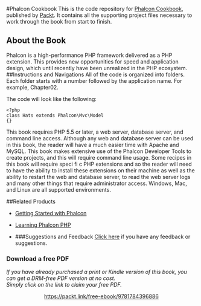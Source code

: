 


#Phalcon Cookbook
This is the code repository for [Phalcon Cookbook](https://www.packtpub.com/web-development/phalcon-cookbook?utm_source=github&utm_medium=repository&utm_campaign=9781784396886), published by [Packt](www.packtpub.com). It contains all the supporting project files necessary to work through the book from start to finish.
## About the Book
Phalcon is a high-performance PHP framework delivered as a PHP extension. This provides new opportunities for speed and application design, which until recently have been unrealized in the PHP ecosystem.
##Instructions and Navigations
All of the code is organized into folders. Each folder starts with a number followed by the application name. For example, Chapter02.



The code will look like the following:
```
<?php
class Hats extends Phalcon\Mvc\Model
{}
```

This book requires PHP 5.5 or later, a web server, database server, and command line access.
Although any web and database server can be used in this book, the reader will have a much
easier time with Apache and MySQL. This book makes extensive use of the Phalcon Developer
Tools to create projects, and this will require command line usage. Some recipes in this book
will require speci fi c PHP extensions and so the reader will need to have the ability to install
these extensions on their machine as well as the ability to restart the web and database
server, to read the web server logs and many other things that require administrator access.
Windows, Mac, and Linux are all supported environments.

##Related Products
* [Getting Started with Phalcon](https://www.packtpub.com/web-development/getting-started-phalcon?utm_source=github&utm_medium=repository&utm_campaign=9781783287673)

* [Learning Phalcon PHP](https://www.packtpub.com/web-development/learning-phalcon-php?utm_source=github&utm_medium=repository&utm_campaign=9781783555093)

* []()
###Suggestions and Feedback
[Click here](https://docs.google.com/forms/d/e/1FAIpQLSe5qwunkGf6PUvzPirPDtuy1Du5Rlzew23UBp2S-P3wB-GcwQ/viewform) if you have any feedback or suggestions.
### Download a free PDF

 <i>If you have already purchased a print or Kindle version of this book, you can get a DRM-free PDF version at no cost.<br>Simply click on the link to claim your free PDF.</i>
<p align="center"> <a href="https://packt.link/free-ebook/9781784396886">https://packt.link/free-ebook/9781784396886 </a> </p>